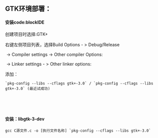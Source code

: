 

## GTK环境部署：

#### 安装code:blockIDE

创建项目时选择:GTK+

右键左侧项目列表，选择Build Options  - > Debug/Release  

​					-> Compiler settings -> Other compiler Options:

​					-> Linker settings - > Other linker options:

添加：

```
`pkg-config --libs --cflags gtk+-3.0` / `pkg-config --cflags --libs gtk+-3.0` (最近试成功)
```

​					

​					

#### 安装：libgtk-3-dev

```
gcc C源文件.c -o [执行文件名称] `pkg-config --cflags --libs gtk+-3.0`
```







